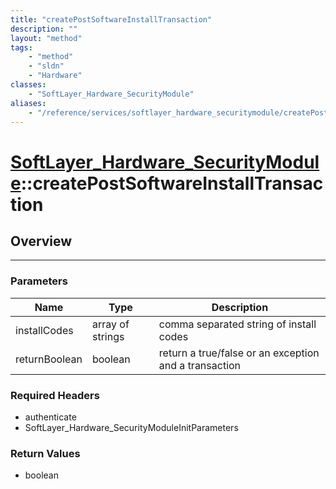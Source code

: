 ```yaml
---
title: "createPostSoftwareInstallTransaction"
description: ""
layout: "method"
tags:
    - "method"
    - "sldn"
    - "Hardware"
classes:
    - "SoftLayer_Hardware_SecurityModule"
aliases:
    - "/reference/services/softlayer_hardware_securitymodule/createPostSoftwareInstallTransaction"
---
```

# [SoftLayer_Hardware_SecurityModule](/reference/services/SoftLayer_Hardware_SecurityModule)::createPostSoftwareInstallTransaction





## Overview 


-----

### Parameters 
|Name | Type | Description |
| --- | --- | --- |
|installCodes| array of strings| comma separated string of install codes|
|returnBoolean| boolean| return a true/false or an exception and a transaction|


### Required Headers
* authenticate
* SoftLayer_Hardware_SecurityModuleInitParameters


### Return Values
* boolean




